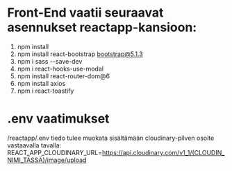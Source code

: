 # Front-End vaatii seuraavat asennukset reactapp-kansioon:

1. npm install
2. npm install react-bootstrap bootstrap@5.1.3
3. npm i sass --save-dev
4. npm i react-hooks-use-modal
5. npm install react-router-dom@6
6. npm install axios
7. npm i react-toastify

# .env vaatimukset
/reactapp/.env tiedo tulee muokata sisältämään cloudinary-pilven osoite vastaavalla tavalla:
REACT_APP_CLOUDINARY_URL=https://api.cloudinary.com/v1_1/(CLOUDIN_NIMI_TÄSSÄ)/image/upload 
